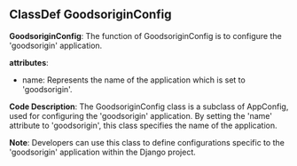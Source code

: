 ## ClassDef GoodsoriginConfig
**GoodsoriginConfig**: The function of GoodsoriginConfig is to configure the 'goodsorigin' application.

**attributes**: 
- name: Represents the name of the application which is set to 'goodsorigin'.

**Code Description**: 
The GoodsoriginConfig class is a subclass of AppConfig, used for configuring the 'goodsorigin' application. By setting the 'name' attribute to 'goodsorigin', this class specifies the name of the application.

**Note**: 
Developers can use this class to define configurations specific to the 'goodsorigin' application within the Django project.
